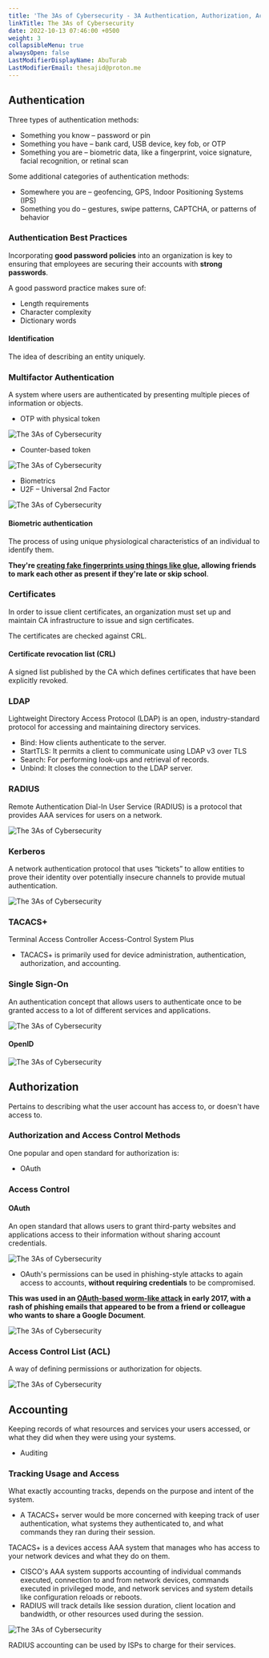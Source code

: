 ```yaml
---
title: 'The 3As of Cybersecurity - 3A Authentication, Authorization, Accounting'
linkTitle: The 3As of Cybersecurity
date: 2022-10-13 07:46:00 +0500
weight: 3
collapsibleMenu: true
alwaysOpen: false
LastModifierDisplayName: AbuTurab
LastModifierEmail: thesajid@proton.me
---
```


## **Authentication**

Three types of authentication methods:
+ Something you know – password or pin
+ Something you have – bank card, USB device, key fob, or OTP
+ Something you are – biometric data, like a fingerprint, voice signature, facial recognition, or retinal scan

Some additional categories of authentication methods:
+ Somewhere you are – geofencing, GPS, Indoor Positioning Systems (IPS)
+ Something you do – gestures, swipe patterns, CAPTCHA, or patterns of behavior

### **Authentication Best Practices**
  
  Incorporating **good password policies** into an organization is key to ensuring that employees are securing their accounts with **strong passwords**.
  
  A good password practice makes sure of:
  + Length requirements
  + Character complexity
  + Dictionary words

#### Identification
  
  The idea of describing an entity uniquely.

### **Multifactor Authentication**
  
  A system where users are authenticated by presenting multiple pieces of information or objects.
  + OTP with physical token
  
  ![The 3As of Cybersecurity](/notes/google-it-support/the-3as-of-cybersecurity.webp)
  
  + Counter-based token
  
  ![The 3As of Cybersecurity](/notes/google-it-support/the-3as-of-cybersecurity-1.webp)
  
  + Biometrics
  + U2F – Universal 2nd Factor
  
  ![The 3As of Cybersecurity](/notes/google-it-support/the-3as-of-cybersecurity-2.webp)

#### Biometric authentication
  
  The process of using unique physiological characteristics of an individual to identify them.
  
  **They're [creating fake fingerprints using things like glue](https://www.hindustantimes.com/mumbai-news/you-will-be-glued-to-this-mumbai-college-s-students-trick-biometric-system/story-W64f1jdMtecxKDml2DakeI.html), allowing friends to mark each other as present if they're late or skip school**.

### **Certificates**
  
  In order to issue client certificates, an organization must set up and maintain CA infrastructure to issue and sign certificates.
  
  The certificates are checked against CRL.

#### Certificate revocation list (CRL)
  
  A signed list published by the CA which defines certificates that have been explicitly revoked.

### LDAP
  
  Lightweight Directory Access Protocol (LDAP) is an open, industry-standard protocol for accessing and maintaining directory services.
  + Bind: How clients authenticate to the server.
  + StartTLS: It permits a client to communicate using LDAP v3 over TLS
  + Search: For performing look-ups and retrieval of records.
  + Unbind: It closes the connection to the LDAP server.

### RADIUS
  
  Remote Authentication Dial-In User Service (RADIUS) is a protocol that provides AAA services for users on a network.
  
  ![The 3As of Cybersecurity](/notes/google-it-support/the-3as-of-cybersecurity-3.webp)

### Kerberos
  
  A network authentication protocol that uses “tickets” to allow entities to prove their identity over potentially insecure channels to provide mutual authentication.
  
  ![The 3As of Cybersecurity](/notes/google-it-support/the-3as-of-cybersecurity-4.webp)

### TACACS+
  
  Terminal Access Controller Access-Control System Plus
  + TACACS+ is primarily used for device administration, authentication, authorization, and accounting.

### **Single Sign-On**
  
  An authentication concept that allows users to authenticate once to be granted access to a lot of different services and applications.
  
  ![The 3As of Cybersecurity](/notes/google-it-support/the-3as-of-cybersecurity-5.webp)

#### OpenID
  
  ![The 3As of Cybersecurity](/notes/google-it-support/the-3as-of-cybersecurity-6.webp)

## **Authorization**
  
  Pertains to describing what the user account has access to, or doesn't have access to.

### Authorization and Access Control Methods
  
  One popular and open standard for authorization is:
  + OAuth

### **Access Control**

#### OAuth
  
  An open standard that allows users to grant third-party websites and applications access to their information without sharing account credentials.
  
  ![The 3As of Cybersecurity](/notes/google-it-support/the-3as-of-cybersecurity-7.webp)
  
  + OAuth's permissions can be used in phishing-style attacks to again access to accounts, **without requiring credentials** to be compromised.
  
  **This was used in an [OAuth-based worm-like attack](https://www.theverge.com/2017/5/3/15534768/google-docs-phishing-attack-share-this-document-with-you-spam) in early 2017, with a rash of phishing emails that appeared to be from a friend or colleague who wants to share a Google Document**.
  
  ![The 3As of Cybersecurity](/notes/google-it-support/the-3as-of-cybersecurity-8.webp)

### Access Control List (ACL)
  
  A way of defining permissions or authorization for objects.
  
  ![The 3As of Cybersecurity](/notes/google-it-support/the-3as-of-cybersecurity-9.webp)

## **Accounting**
  
  Keeping records of what resources and services your users accessed, or what they did when they were using your systems.
  + Auditing

### Tracking Usage and Access
  
  What exactly accounting tracks, depends on the purpose and intent of the system.
  + A TACACS+ server would be more concerned with keeping track of user authentication, what systems they authenticated to, and what commands they ran during their session.
  
  TACACS+ is a devices access AAA system that manages who has access to your network devices and what they do on them.
  + CISCO's AAA system supports accounting of individual commands executed, connection to and from network devices, commands executed in privileged mode, and network services and system details like configuration reloads or reboots.
  + RADIUS will track details like session duration, client location and bandwidth, or other resources used during the session.
  
  ![The 3As of Cybersecurity](/notes/google-it-support/the-3as-of-cybersecurity-10.webp)
  
  RADIUS accounting can be used by ISPs to charge for their services.
